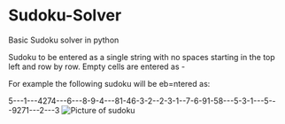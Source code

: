 # Sudoku-Solver

Basic Sudoku solver in python

Sudoku to be entered as a single string with no spaces starting in the top left and row by row. Empty cells are entered as -

For example the following sudoku will be eb=ntered as:

5---1---4274---6---8-9-4---81-46-3-2--2-3-1--7-6-91-58---5-3-1---5---9271---2---3
![Picture of sudoku](https://imgur.com/29VGHR5.png)
